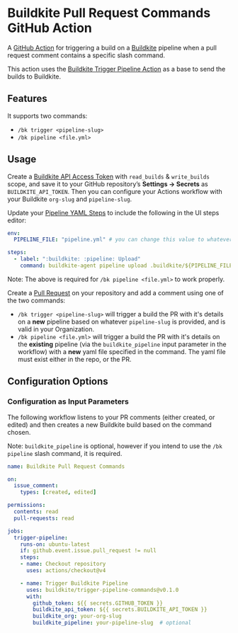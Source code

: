 # Buildkite Pull Request Commands GitHub Action
 
A [GitHub Action](https://github.com/actions) for triggering a build on a [Buildkite](https://buildkite.com/) pipeline when a pull request comment contains a specific slash command. 

This action uses the [Buildkite Trigger Pipeline Action](https://github.com/buildkite/trigger-pipeline-action/) as a base to send the builds to Buildkite.

## Features
It supports two commands:
- `/bk trigger <pipeline-slug>`
- `/bk pipeline <file.yml>`

## Usage

Create a [Buildkite API Access Token](https://buildkite.com/docs/apis/rest-api#authentication) with `read_builds` & `write_builds` scope, and save it to your GitHub repository’s **Settings → Secrets** as `BUILDKITE_API_TOKEN`. Then you can configure your Actions workflow with your Buildkite `org-slug` and `pipeline-slug`.

Update your [Pipeline YAML Steps](https://buildkite.com/docs/tutorials/pipeline-upgrade#using-yaml-steps-for-new-pipelines) to include the following in the UI steps editor:
```yaml
env: 
  PIPELINE_FILE: "pipeline.yml" # you can change this value to whatever you usually name your pipeline files by default.

steps:
  - label: ":buildkite: :pipeline: Upload"
    command: buildkite-agent pipeline upload .buildkite/${PIPELINE_FILE}
```

Note: The above is required for `/bk pipeline <file.yml>` to work properly.

Create a [Pull Request](https://docs.github.com/en/pull-requests/collaborating-with-pull-requests/proposing-changes-to-your-work-with-pull-requests/about-pull-requests) on your repository and add a comment using one of the two commands:

- `/bk trigger <pipeline-slug>` will trigger a build the PR with it's details on a **new** pipeline based on whatever `pipeline-slug` is provided, and is valid in your Organization.
- `/bk pipeline <file.yml>` will trigger a build the PR with it's details on the **existing** pipeline (via the `buildkite_pipeline` input parameter in the workflow)  with a **new** yaml file specified in the command. The yaml file must exist either in the repo, or the PR.

## Configuration Options

### Configuration as Input Parameters

The following workflow listens to your PR comments (either created, or edited) and then creates a new Buildkite build based on the command chosen.

Note: `buildkite_pipeline` is optional, however if you intend to use the `/bk pipeline` slash command, it is required.

```yaml
name: Buildkite Pull Request Commands

on:
  issue_comment:
    types: [created, edited]

permissions:
  contents: read
  pull-requests: read

jobs:
  trigger-pipeline:
    runs-on: ubuntu-latest
    if: github.event.issue.pull_request != null
    steps:
    - name: Checkout repository
      uses: actions/checkout@v4

    - name: Trigger Buildkite Pipeline
      uses: buildkite/trigger-pipeline-commands@v0.1.0
      with:
        github_token: ${{ secrets.GITHUB_TOKEN }}
        buildkite_api_token: ${{ secrets.BUILDKITE_API_TOKEN }}
        buildkite_org: your-org-slug
        buildkite_pipeline: your-pipeline-slug  # optional